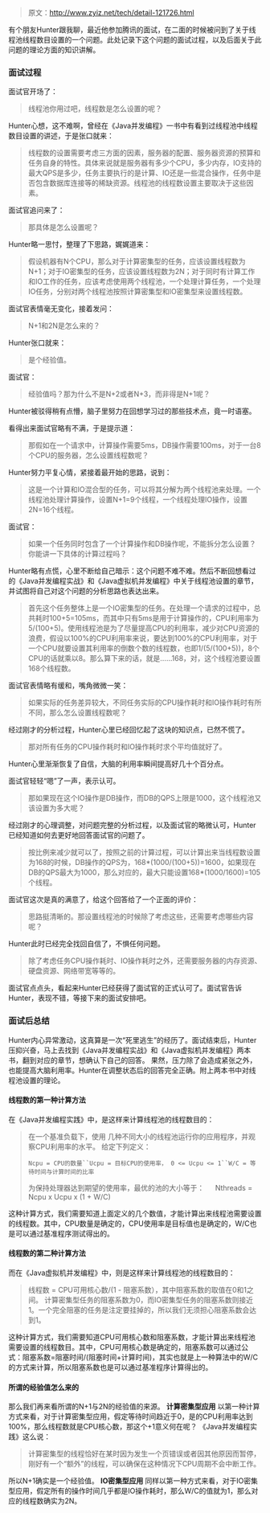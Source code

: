> 原文：http://www.zyiz.net/tech/detail-121726.html

有个朋友Hunter跟我聊，最近他参加腾讯的面试，在二面的时候被问到了关于线程池线程数目设置的一个问题。此处记录下这个问题的面试过程，以及后面关于此问题的理论方面的知识讲解。

### 面试过程

面试官开场了：

> 线程池你用过吧，线程数是怎么设置的呢？

Hunter心想，这不难啊，曾经在《Java并发编程》一书中有看到过线程池中线程数目设置的讲述，于是张口就来：

> 线程数的设置需要考虑三方面的因素，服务器的配置、服务器资源的预算和任务自身的特性。具体来说就是服务器有多少个CPU，多少内存，IO支持的最大QPS是多少，任务主要执行的是计算、IO还是一些混合操作，任务中是否包含数据库连接等的稀缺资源。线程池的线程数设置主要取决于这些因素。

面试官追问来了：

> 那具体是怎么设置呢？

Hunter略一思忖，整理了下思路，娓娓道来：

> 假设机器有N个CPU，那么对于计算密集型的任务，应该设置线程数为N+1；对于IO密集型的任务，应该设置线程数为2N；对于同时有计算工作和IO工作的任务，应该考虑使用两个线程池，一个处理计算任务，一个处理IO任务，分别对两个线程池按照计算密集型和IO密集型来设置线程数。

面试官表情毫无变化，接着发问：

> N+1和2N是怎么来的？

Hunter张口就来：

> 是个经验值。

面试官：

> 经验值吗？那为什么不是N+2或者N+3，而非得是N+1呢？

Hunter被驳得稍有点懵，脑子里努力在回想学习过的那些技术点，竟一时语塞。

看得出来面试官略有不满，于是提示道：

> 那假如在一个请求中，计算操作需要5ms，DB操作需要100ms，对于一台8个CPU的服务器，怎么设置线程数呢？

Hunter努力平复心情，紧接着最开始的思路，说到：

> 这是一个计算和IO混合型的任务，可以将其分解为两个线程池来处理。一个线程池处理计算操作，设置N+1=9个线程，一个线程处理IO操作，设置2N=16个线程。

面试官：

> 如果一个任务同时包含了一个计算操作和DB操作呢，不能拆分怎么设置？你能讲一下具体的计算过程吗？

Hunter略有点慌，心里不断给自己暗示：这个问题不难不难。然后不断回想看过的《Java并发编程实战》和《Java虚拟机并发编程》中关于线程池设置的章节，并试图将自己对这个问题的分析思路也表达出来。

> 首先这个任务整体上是一个IO密集型的任务。在处理一个请求的过程中，总共耗时100+5=105ms，而其中只有5ms是用于计算操作的，CPU利用率为5/(100+5)。使用线程池是为了尽量提高CPU的利用率，减少对CPU资源的浪费，假设以100%的CPU利用率来说，要达到100%的CPU利用率，对于一个CPU就要设置其利用率的倒数个数的线程数，也即1/(5/(100+5))，8个CPU的话就乘以8。那么算下来的话，就是……168，对，这个线程池要设置168个线程数。

面试官表情略有缓和，嘴角微微一笑：

> 如果实际的任务差异较大，不同任务实际的CPU操作耗时和IO操作耗时有所不同，那么怎么设置线程数呢？

经过刚才的分析过程，Hunter心里已经回忆起了这块的知识点，已然不慌了。

> 那对所有任务的CPU操作耗时和IO操作耗时求个平均值就好了。

Hunter心里渐渐恢复了自信，大脑的利用率瞬间提高好几十个百分点。

面试官轻轻“嗯”了一声，表示认可。

> 那如果现在这个IO操作是DB操作，而DB的QPS上限是1000，这个线程池又该设置为多大呢？

经过刚才的心理调整，对问题完整的分析过程，以及面试官的略微认可，Hunter已经知道如何去更好地回答面试官的问题了。

> 按比例来减少就可以了，按照之前的计算过程，可以计算出来当线程数设置为168的时候，DB操作的QPS为，168*(1000/(100+5))=1600，如果现在DB的QPS最大为1000，那么对应的，最大只能设置168*(1000/1600)=105个线程。

面试官这次是真的满意了，给这个回答给了一个正面的评价：

> 思路挺清晰的。那设置线程池的时候除了考虑这些，还需要考虑哪些内容呢？

Hunter此时已经完全找回自信了，不惧任何问题。

> 除了考虑任务CPU操作耗时、IO操作耗时之外，还需要服务器的内存资源、硬盘资源、网络带宽等等的。

面试官点点头，看起来Hunter已经获得了面试官的正式认可了。面试官告诉Hunter，表现不错，等接下来的面试安排吧。

### 面试后总结

Hunter内心异常激动，这真算是一次“死里逃生”的经历了。面试结束后，Hunter压抑兴奋，马上去找到《Java并发编程实战》和《Java虚拟机并发编程》两本书，翻到对应的章节，想确认下自己的回答。
果然，压力除了会造成紧张之外，也能提高大脑利用率。Hunter在调整状态后的回答完全正确。附上两本书中对线程池设置的理论。

#### 线程数的第一种计算方法

在《Java并发编程实践》中，是这样来计算线程池的线程数目的：

> 在一个基准负载下，使用 几种不同大小的线程池运行你的应用程序，并观察CPU利用率的水平。
> 给定下列定义：
>
> ```
> Ncpu = CPU的数量``Ucpu = 目标CPU的使用率， 0 <= Ucpu <= 1``W/C = 等待时间与计算时间的比率
> ```
>
> 为保持处理器达到期望的使用率，最优的池的大小等于：
> 　 Nthreads = Ncpu x Ucpu x (1 + W/C)

这种计算方式，我们需要知道上面定义的几个数值，才能计算出来线程池需要设置的线程数。其中，CPU数量是确定的，CPU使用率是目标值也是确定的，W/C也是可以通过基准程序测试得出的。

#### 线程数的第二种计算方法

而在《Java虚拟机并发编程》中，则是这样来计算线程池的线程数目的：

> 线程数 = CPU可用核心数/(1 - 阻塞系数），其中阻塞系数的取值在0和1之间。
> 计算密集型任务的阻塞系数为0，而IO密集型任务的阻塞系数则接近1。一个完全阻塞的任务是注定要挂掉的，所以我们无须担心阻塞系数会达到1。

这种计算方式，我们需要知道CPU可用核心数和阻塞系数，才能计算出来线程池需要设置的线程数目。其中，CPU可用核心数是确定的，阻塞系数可以通过公式：阻塞系数=阻塞时间/(阻塞时间+计算时间)，其实也就是上一种算法中的W/C的方式来计算，所以阻塞系数也是可以通过基准程序计算得出的。

#### 所谓的经验值怎么来的

那么我们再来看所谓的N+1与2N的经验值的来源。
**计算密集型应用**
以第一种计算方式来看，对于计算密集型应用，假定等待时间趋近于0，是的CPU利用率达到100%，那么线程数就是CPU核心数，那这个+1意义何在呢？
《Java并发编程实践》这么说：

> 计算密集型的线程恰好在某时因为发生一个页错误或者因其他原因而暂停，刚好有一个“额外”的线程，可以确保在这种情况下CPU周期不会中断工作。

所以N+1确实是一个经验值。
**IO密集型应用**
同样以第一种方式来看，对于IO密集型应用，假定所有的操作时间几乎都是IO操作耗时，那么W/C的值就为1，那么对应的线程数确实为2N。